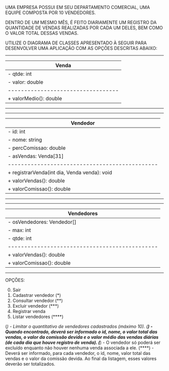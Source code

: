 UMA EMPRESA POSSUI EM SEU DEPARTAMENTO COMERCIAL, UMA EQUIPE COMPOSTA POR 10 VENDEDORES.

DENTRO DE UM MESMO MÊS, É FEITO DIARIAMENTE UM REGISTRO DA QUANTIDADE DE VENDAS REALIZADAS POR CADA UM DELES, BEM COMO O VALOR TOTAL DESSAS VENDAS.

UTILIZE O DIAGRAMA DE CLASSES APRESENTADO À SEGUIR PARA DESENVOLVER UMA APLICAÇÃO COM AS OPÇÕES DESCRITAS ABAIXO:


------------------------------------
| Venda                            | 
|----------------------------------|
| - qtde: int                      |
| - valor: double                  |
|----------------------------------|
| + valorMedio(): double           |
------------------------------------


------------------------------------------------
| Vendedor                                     | 
|----------------------------------------------|
| - id: int                                    |
| - nome: string                               |
| - percComissao: double                       |
| - asVendas: Venda[31]                        |
|----------------------------------------------|
| + registrarVenda(int dia, Venda venda): void |
| + valorVendas(): double                      |
| + valorComissao(): double                    |
------------------------------------------------


------------------------------------------------
| Vendedores                                   | 
|----------------------------------------------|
| - osVendedores: Vendedor[]                   |
| - max: int                                   |
| - qtde: int                                  |
|----------------------------------------------|
| + valorVendas(): double                      |
| + valorComissao(): double                    |
------------------------------------------------


OPÇÕES:

0. Sair
1. Cadastrar vendedor (*)
2. Consultar vendedor (**)
3. Excluir vendedor   (***)
4. Registrar venda
5. Listar vendedores  (****)


(*)     - Limitar o quantitativo de vendedores cadastrados (máximo 10).
(**)   - Quando encontrado, deverá ser informado o id, nome, o valor total das vendas, o valor da comissão devida e 
           o valor médio das vendas diárias (de cada dia que houve registro de venda).
(***)  - O vendedor só poderá ser excluído enquanto não houver nenhuma venda associada a ele.
(****) - Deverá ser informado, para cada vendedor, o id, nome, valor total das vendas e o valor da comissão devida.
           Ao final da listagem, esses valores deverão ser totalizados.
